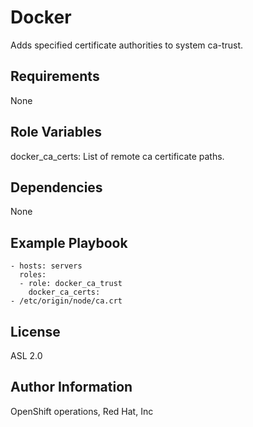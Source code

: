 Docker
=========

Adds specified certificate authorities to system ca-trust.

Requirements
------------

None

Role Variables
--------------

docker_ca_certs: List of remote ca certificate paths.

Dependencies
------------

None

Example Playbook
----------------

    - hosts: servers
      roles:
      - role: docker_ca_trust
        docker_ca_certs:
	- /etc/origin/node/ca.crt

License
-------

ASL 2.0

Author Information
------------------

OpenShift operations, Red Hat, Inc
